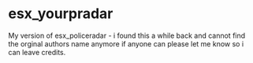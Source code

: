 # esx_yourpradar
 My version of esx_policeradar - i found this a while back and cannot find the orginal authors name anymore if anyone can please let me know so i can leave credits.
